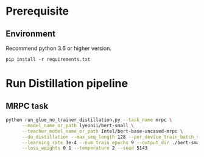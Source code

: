# Prerequisite

## Environment

Recommend python 3.6 or higher version.

```shell
pip install -r requirements.txt
```

# Run Distillation pipeline

## MRPC task

```bash
python run_glue_no_trainer_distillation.py --task_name mrpc \
      --model_name_or_path lyeonii/bert-small \
      --teacher_model_name_or_path Intel/bert-base-uncased-mrpc \
      --do_distillation --max_seq_length 128 --per_device_train_batch_size 32 \
      --learning_rate 1e-4 --num_train_epochs 9 --output_dir ./bert-small \
      --loss_weights 0 1 --temperature 2 --seed 5143
```
